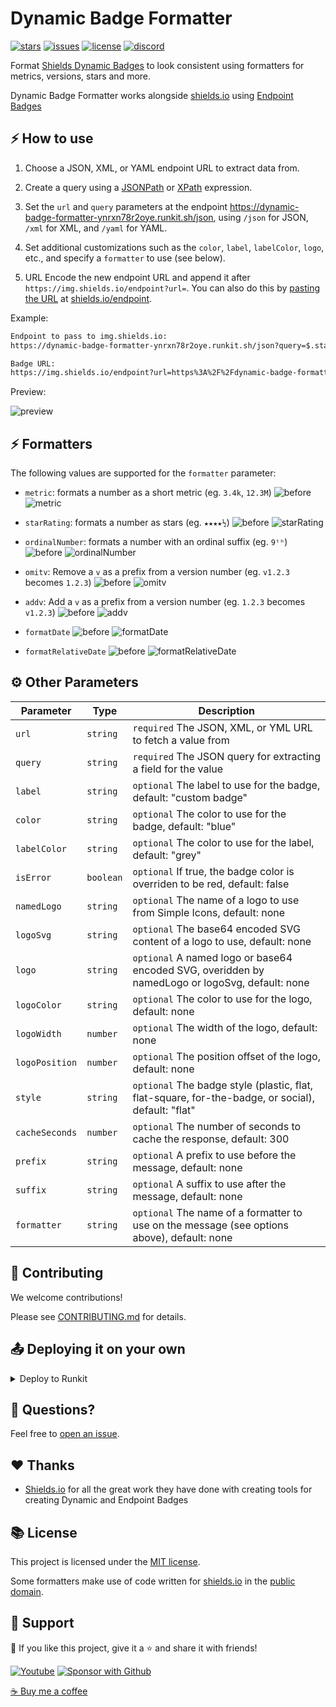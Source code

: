 # Dynamic Badge Formatter
 
[![stars](https://custom-icon-badges.herokuapp.com/github/stars/DenverCoder1/dynamic-badge-formatter?logo=star)](https://github.com/DenverCoder1/dynamic-badge-formatter/stargazers "stars") [![issues](https://custom-icon-badges.herokuapp.com/github/issues-raw/DenverCoder1/dynamic-badge-formatter?logo=issue)](https://github.com/DenverCoder1/dynamic-badge-formatter/issues "issues") [![license](https://custom-icon-badges.herokuapp.com/github/license/denvercoder1/dynamic-badge-formatter?logo=law&logoColor=white)](https://github.com/DenverCoder1/dynamic-badge-formatter/blob/main/LICENSE?rgh-link-date=2021-08-09T18%3A10%3A26Z "license MIT") [![discord](https://custom-icon-badges.herokuapp.com/discord/819650821314052106?color=7289DA&logo=comments&label=discord&logoColor=white)](https://discord.gg/fPrdqh3Zfu "Dev Pro Tips Discussion & Support Server")

Format [Shields Dynamic Badges](https://shields.io/#dynamic-badge) to look consistent using formatters for metrics, versions, stars and more.

Dynamic Badge Formatter works alongside [shields.io](https://shields.io/) using [Endpoint Badges](https://shields.io/endpoint)

## ⚡ How to use

1. Choose a JSON, XML, or YAML endpoint URL to extract data from.

2. Create a query using a [JSONPath](https://jsonpath.com/) or [XPath](http://xpather.com/) expression.

3. Set the `url` and `query` parameters at the endpoint <https://dynamic-badge-formatter-ynrxn78r2oye.runkit.sh/json>, using `/json` for JSON, `/xml` for XML, and `/yaml` for YAML.

4. Set additional customizations such as the `color`, `label`, `labelColor`, `logo`, etc., and specify a `formatter` to use (see below).

5. URL Encode the new endpoint URL and append it after `https://img.shields.io/endpoint?url=`. You can also do this by [pasting the URL](https://user-images.githubusercontent.com/20955511/173730516-1470689e-0e05-4761-89f4-4aa7d8fcb023.png) at [shields.io/endpoint](https://shields.io/endpoint).

Example:

```md
Endpoint to pass to img.shields.io:
https://dynamic-badge-formatter-ynrxn78r2oye.runkit.sh/json?query=$.stars&url=https://api.github-star-counter.workers.dev/user/DenverCoder1&formatter=metric&label=stars&color=green&logo=github

Badge URL:
https://img.shields.io/endpoint?url=https%3A%2F%2Fdynamic-badge-formatter-ynrxn78r2oye.runkit.sh%2Fjson%3Fquery%3D%24.stars%26url%3Dhttps%3A%2F%2Fapi.github-star-counter.workers.dev%2Fuser%2FDenverCoder1%26formatter%3Dmetric%26label%3Dstars%26color%3Dgreen%26logo%3Dgithub
```

Preview:

![preview](https://img.shields.io/endpoint?url=https%3A%2F%2Fdynamic-badge-formatter-ynrxn78r2oye.runkit.sh%2Fjson%3Fquery%3D%24.stars%26url%3Dhttps%3A%2F%2Fapi.github-star-counter.workers.dev%2Fuser%2FDenverCoder1%26formatter%3Dmetric%26label%3Dstars%26color%3Dgreen%26logo%3Dgithub)

## ⚡ Formatters

The following values are supported for the `formatter` parameter:

- `metric`: formats a number as a short metric (eg. `3.4k`, `12.3M`)
![before](https://img.shields.io/badge/before-3400-cc6060) ![metric](https://img.shields.io/badge/metric-3.4k-2ea44f)

- `starRating`: formats a number as stars (eg. `★★★★½`)
![before](https://img.shields.io/badge/before-4.5-cc6060) ![starRating](https://img.shields.io/badge/starRating-★★★★½-2ea44f)

- `ordinalNumber`: formats a number with an ordinal suffix (eg. `9ᵗʰ`)
![before](https://img.shields.io/badge/before-9-cc6060) ![ordinalNumber](https://img.shields.io/badge/ordinalNumber-9ᵗʰ-2ea44f)

- `omitv`: Remove a `v` as a prefix from a version number (eg. `v1.2.3` becomes `1.2.3`)
![before](https://img.shields.io/badge/before-v1.2.3-cc6060) ![omitv](https://img.shields.io/badge/omitv-1.2.3-2ea44f)

- `addv`: Add a `v` as a prefix from a version number (eg. `1.2.3` becomes `v1.2.3`)
![before](https://img.shields.io/badge/before-1.2.3-cc6060) ![addv](https://img.shields.io/badge/addv-v1.2.3-2ea44f)

- `formatDate`
![before](https://img.shields.io/badge/before-2019--01--01-cc6060) ![formatDate](https://img.shields.io/badge/formatDate-january%202019-2ea44f)

- `formatRelativeDate`
![before](https://img.shields.io/badge/before-1655162563-cc6060) ![formatRelativeDate](https://img.shields.io/badge/formatRelativeDate-3%20days%20ago-2ea44f)

##  ⚙️ Other Parameters

| Parameter      | Type      | Description                                                                                        |
| -------------- | --------- | -------------------------------------------------------------------------------------------------- |
| `url`          | `string`  | `required` The JSON, XML, or YML URL to fetch a value from                                         |
| `query`        | `string`  | `required` The JSON query for extracting a field for the value                                     |
| `label`        | `string`  | `optional` The label to use for the badge, default: "custom badge"                                 |
| `color`        | `string`  | `optional` The color to use for the badge, default: "blue"                                         |
| `labelColor`   | `string`  | `optional` The color to use for the label, default: "grey"                                         |
| `isError`      | `boolean` | `optional` If true, the badge color is overriden to be red, default: false                         |
| `namedLogo`    | `string`  | `optional` The name of a logo to use from Simple Icons, default: none                              |
| `logoSvg`      | `string`  | `optional` The base64 encoded SVG content of a logo to use, default: none                          |
| `logo`         | `string`  | `optional` A named logo or base64 encoded SVG, overidden by namedLogo or logoSvg, default: none    |
| `logoColor`    | `string`  | `optional` The color to use for the logo, default: none                                            |
| `logoWidth`    | `number`  | `optional` The width of the logo, default: none                                                    |
| `logoPosition` | `number`  | `optional` The position offset of the logo, default: none                                          |
| `style`        | `string`  | `optional` The badge style (plastic, flat, flat-square, for-the-badge, or social), default: "flat" |
| `cacheSeconds` | `number`  | `optional` The number of seconds to cache the response, default: 300                               |
| `prefix`       | `string`  | `optional` A prefix to use before the message, default: none                                       |
| `suffix`       | `string`  | `optional` A suffix to use after the message, default: none                                        |
| `formatter`    | `string`  | `optional` The name of a formatter to use on the message (see options above), default: none        |

## 🤗 Contributing

We welcome contributions!

Please see [CONTRIBUTING.md](CONTRIBUTING.md) for details.

## 📤 Deploying it on your own

<details>
  <summary>Deploy to Runkit</summary>

  1. Sign in to **Runkit** or create a new account at <https://runkit.com>
  2. Create a new notebook
  3. Paste the contents of [`index.js`](./index.js) into the notebook
  4. Click `endpoint` to get your endpoint to run requests against
	
</details>

## 💬 Questions?

Feel free to [open an issue](http://github.com/DenverCoder1/dynamic-badge-formatter/issues/new).

## ❤️ Thanks

  - [Shields.io](https://github.com/badges/shields) for all the great work they have done with creating tools for creating Dynamic and Endpoint Badges

## 📚 License

This project is licensed under the [MIT license](LICENSE.md).

Some formatters make use of code written for [shields.io](https://shields.io/) in the [public domain](https://github.com/badges/shields/blob/master/LICENSE).

## 🤩 Support

💙 If you like this project, give it a ⭐ and share it with friends!

<p align="left">
  <a href="https://www.youtube.com/channel/UCipSxT7a3rn81vGLw9lqRkg?sub_confirmation=1"><img alt="Youtube" title="Youtube" src="https://custom-icon-badges.herokuapp.com/badge/-Subscribe-red?style=for-the-badge&logo=video&logoColor=white"/></a>
  <a href="https://github.com/sponsors/DenverCoder1"><img alt="Sponsor with Github" title="Sponsor with Github" src="https://custom-icon-badges.herokuapp.com/badge/-Sponsor-ea4aaa?style=for-the-badge&logo=heart&logoColor=white"/></a>
</p>

[☕ Buy me a coffee](https://ko-fi.com/jlawrence)
